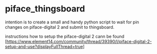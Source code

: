 # piface_thingsboard
intention is to create a small and handy python script to wait for pin changes on piface-digital 2 and submit to thingsboard.

instructions how to setup the piface-digital 2 cann be found [https://www.element14.com/community/thread/39390/l/piface-digital-2-setup-and-use?displayFullThread=true]
